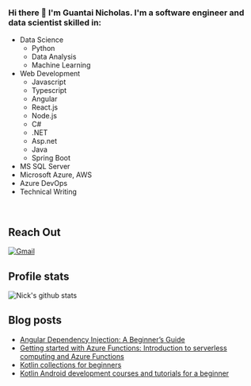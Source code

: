 ### Hi there 👋 I'm Guantai Nicholas. I'm a software engineer and data scientist skilled in:
- Data Science
  - Python
  - Data Analysis
  - Machine Learning
- Web Development
  - Javascript
  - Typescript
  - Angular
  - React.js
  - Node.js
  - C#
  - .NET
  - Asp.net
  - Java
  - Spring Boot
- MS SQL Server
- Microsoft Azure, AWS
- Azure DevOps
- Technical Writing
<br>

## Reach Out

[![Gmail](https://img.shields.io/badge/Gmail-D14836?style=for-the-badge&logo=gmail&logoColor=white)](mailto:nicholasguantai528@gmail.com)
<br>

## Profile stats
<!--![Nick's github stats](https://github-readme-stats.vercel.app/api?username=NickyGuants&show_icons=true&theme=radical&include_all_commits=true) -->

![Nick's github stats](https://github-readme-stats.vercel.app/api/top-langs/?username=NickyGuants&theme=radical)

<!-- <img src="https://github-readme-streak-stats.herokuapp.com/?user=NickyGuants"></img> -->

<!-- <img align="center" alt="wakatime" src="https://wakatime.com/badge/user/dfba5cf4-312a-47b8-a74f-e95949251991.svg?&style=for-the-badge&logo=wakatime&logoColor=white" /> -->

## Blog posts
<!-- BLOG-POST-LIST:START -->
- [Angular Dependency Injection: A Beginner’s Guide](https://nicholasguantai.medium.com/angular-dependency-injection-a-beginners-guide-3712809c0e02)
- [Getting started with Azure Functions: Introduction to serverless computing and Azure Functions](https://medium.com/@nicholasguantai/getting-started-with-azure-functions-introduction-to-serverless-computing-and-azure-functions-77d28377900)
- [Kotlin collections for beginners](https://nicholasguantai.medium.com/kotlin-collections-for-beginners-b1bb91f79a52?source=rss-2b17da397be8)
- [Kotlin Android development courses and tutorials for a beginner](https://nicholasguantai.medium.com/kotlin-android-development-courses-and-tutorials-for-a-beginner-4ade55a592f1?source=rss-2b17da397be8)
<!-- BLOG-POST-LIST:END -->


